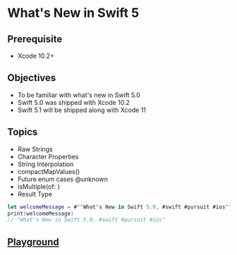 # What's New in Swift 5

## Prerequisite 

* Xcode 10.2+ 

## Objectives 

* To be familiar with what's new in Swift 5.0 
* Swift 5.0 was shipped with Xcode 10.2
* Swift 5.1 will be shipped along with Xcode 11

## Topics

* Raw Strings
* Character Properties 
* String Interpolation 
* compactMapValues() 
* Future enum cases @unknown
* isMultiple(of: ) 
* Result Type 


```swift 
let welcomeMessage = #""What's New in Swift 5.0, #swift #pursuit #ios""#
print(welcomeMessage)
// "What's New in Swift 5.0, #swift #pursuit #ios"
```
## [Playground](https://github.com/alexpaul/Whats-New-In-Swift-5/blob/master/Swift5Playground.playground/Contents.swift)
